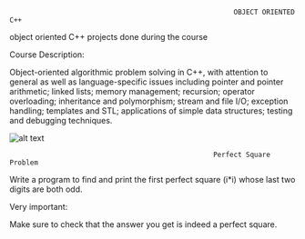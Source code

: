                                                            OBJECT ORIENTED C++

object oriented C++ projects  done during the course 

Course Description:

Object-oriented algorithmic problem solving in C++, with attention to general as well as language-specific issues including pointer and pointer arithmetic; linked lists; memory management; recursion; operator overloading; inheritance and polymorphism; stream and file I/O; exception handling; templates and STL; applications of simple data structures; testing and debugging techniques. 

![alt text](https://www.freeiconspng.com/uploads/c--logo-icon-1.png)

                                                      Perfect Square Problem                                                      
Write a program to find and print the first perfect square (i*i) whose last two digits are both odd.

Very important:

Make sure to check that the answer you get is indeed a perfect square.
